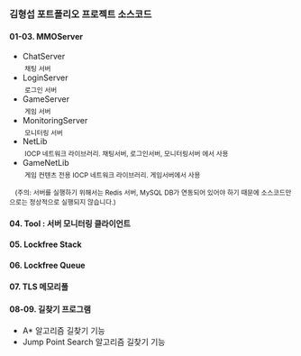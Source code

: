 
### 김형섭 포트폴리오 프로젝트 소스코드

#### 01-03. MMOServer
- ChatServer
  <br><sub>&nbsp;채팅 서버</sub>
- LoginServer
  <br><sub>&nbsp;로그인 서버</sub>
- GameServer
  <br><sub>&nbsp;게임 서버</sub>
- MonitoringServer
  <br><sub>&nbsp;모니터링 서버</sub>
- NetLib
  <br><sub>&nbsp;IOCP 네트워크 라이브러리. 채팅서버, 로그인서버, 모니터링서버 에서 사용</sub>
- GameNetLib
  <br><sub>&nbsp;게임 컨텐츠 전용 IOCP 네트워크 라이브러리. 게임서버에서 사용</sub>
<!-- end of the list -->
<sub>&nbsp;&nbsp;&nbsp;(주의: 서버를 실행하기 위해서는 Redis 서버, MySQL DB가 연동되어 있어야 하기 때문에 소스코드만으로는 정상적으로 실행되지 않습니다.)</sub>
#### 04. Tool : 서버 모니터링 클라이언트
#### 05. Lockfree Stack
#### 06. Lockfree Queue
#### 07. TLS 메모리풀
#### 08-09. 길찾기 프로그램
- A* 알고리즘 길찾기 기능
- Jump Point Search 알고리즘 길찾기 기능
